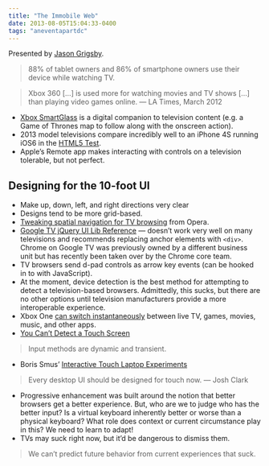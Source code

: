 ```yaml
---
title: "The Immobile Web"
date: 2013-08-05T15:04:33-0400
tags: "aneventapartdc"
---
```


Presented by [Jason Grigsby](http://userfirstweb.com/).

> 88% of tablet owners and 86% of smartphone owners use their device while watching TV.

> Xbox 360 \[…\] is used more for watching movies and TV shows \[…\] than playing video games online. — LA Times, March 2012

- [Xbox SmartGlass](http://www.xbox.com/en-US/smartglass) is a digital companion to television content (e.g. a Game of Thrones map to follow along with the onscreen action).
- 2013 model televisions compare incredibly well to an iPhone 4S running iOS6 in the [HTML5 Test](http://html5test.com/).
- Apple’s Remote app makes interacting with controls on a television tolerable, but not perfect.


## Designing for the 10-foot UI

- Make up, down, left, and right directions very clear
- Designs tend to be more grid-based.
- [Tweaking spatial navigation for TV browsing](http://dev.opera.com/articles/view/tweaking-spatial-navigation-for-tv-browsing/) from Opera.
- [Google TV jQuery UI Lib Reference](https://developers.google.com/tv/web/lib/jquery/) — doesn’t work very well on many televisions and recommends replacing anchor elements with `<div>`. Chrome on Google TV was previously owned by a different business unit but has recently been taken over by the Chrome core team.
- TV browsers send d-pad controls as arrow key events (can be hooked in to with JavaScript).
- At the moment, device detection is the best method for attempting to detect a television-based browsers. Admittedly, this sucks, but there are no other options until television manufacturers provide a more interoperable experience.
- Xbox One [can switch instantaneously](http://www.youtube.com/watch?v=sWWZaERtgto) between live TV, games, movies, music, and other apps.
- [You Can’t Detect a Touch Screen](http://www.stucox.com/blog/you-cant-detect-a-touchscreen/)

> Input methods are dynamic and transient.

- Boris Smus’ [Interactive Touch Laptop Experiments](http://smus.com/touch-laptop-experiments/)

> Every desktop UI should be designed for touch now. — Josh Clark

- Progressive enhancement was built around the notion that better browsers get a better experience. But, who are we to judge who has the better input? Is a virtual keyboard inherently better or worse than a physical keyboard? What role does context or current circumstance play in this? We need to learn to adapt!
- TVs may suck right now, but it’d be dangerous to dismiss them.

> We can’t predict future behavior from current experiences that suck.
